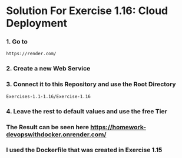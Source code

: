 # Solution For Exercise 1.16: Cloud Deployment
### 1. Go to 
    https://render.com/ 

### 2. Create a new Web Service

### 3. Connect it to this Repository and use the Root Directory  
    Exercises-1.1-1.16/Exercise-1.16

### 4. Leave the rest to default values and use the free Tier


### The Result can be seen here https://homework-devopswithdocker.onrender.com/
### I used the Dockerfile that was created in Exercise 1.15